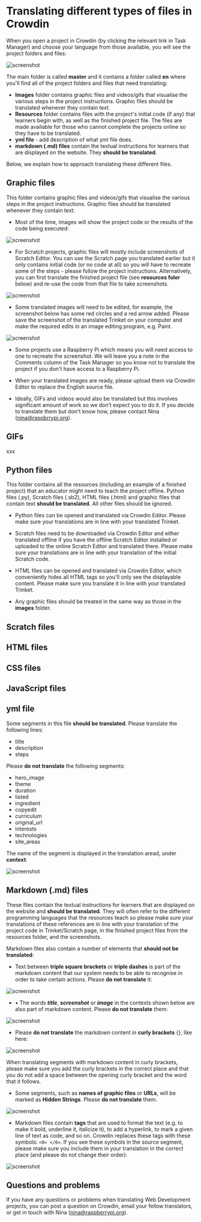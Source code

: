 # Translating different types of files in Crowdin

When you open a project in Crowdin (by clicking the relevant link in Task Manager) and choose your language from those available, you will see the project folders and files:

![screenshot](images/Crowdin_files.png)

The main folder is called **master** and it contains a folder called **en** where you'll find all of the project folders and files that need translating:

- **Images** folder contains graphic files and videos/gifs that visualise the various steps in the project instructions. Graphic files should be translated whenever they contain text. 
- **Resources** folder contains files with the project's initial code (if any) that learners begin with, as well as the finished project file. The files are made available for those who cannot complete the projects online so they have to be translated. 
- **yml file** - add description of what yml file does.
- **markdown (.md) files** contain the textual instructions for learners that are displayed on the website. They **should be translated**.

Below, we explain how to approach translating these different files.

## Graphic files

This folder contains graphic files and videos/gifs that visualise the various steps in the project instructions. Graphic files should be translated whenever they contain text. 

- Most of the time, images will show the project code or the results of the code being executed:

![screenshot](images/Crowdin_image_html.png)

- For Scratch projects, graphic files will mostly include screenshots of Scratch Editor. You can use the Scratch page you translated earlier but it only contains initial code (or no code at all) so you will have to recreate some of the steps - please follow the project instructions. Alternatively, you can first translate the finished project file (see **resources foler** below) and re-use the code from that file to take screenshots. 

![screenshot](images/Crowdin_image_scratch.png)

- Some translated images will need to be edited, for example, the screenshot below has some red circles and a red arrow added. Please save the screenshot of the translated Trinket on your computer and make the required edits in an image editing program, e.g. Paint.

![screenshot](images/Crowdin_image_edited.png)

- Some projects use a Raspberry Pi which means you will need access to one to recreate the screenshot. We will leave you a note in the Comments column of the Task Manager so you know not to translate the project if you don't have access to a Raspberry Pi. 

- When your translated images are ready, please upload them via Crowdin Editor to replace the English source file.

- Ideally, GIFs and videos would also be translated but this involves significant amount of work so we don’t expect you to do it. If you decide to translate them but don't know how, please contact Nina (nina@raspbrrypi.org). 

## GIFs

xxx

## Python files

This folder contains all the resources (including an example of a finished project) that an educator might need to teach the project offline. Python files (.py), Scratch files (.sb2), HTML files (.html) and graphic files that contain text **should be translated**. All other files should be ignored.

- Python files can be opened and translated via Crowdin Editor. Please make sure your translations are in line with your translated Trinket.

- Scratch files need to be downloaded via Crowdin Editor and either translated offline if you have the offline Scratch Editor installed or uploaded to the online Scratch Editor and translated there. Please make sure your translations are in line with your translation of the initial Scratch code.

- HTML files can be opened and translated via Crowdin Editor, which conveniently hides all HTML tags so you'll only see the displayable content. Please make sure you translate it in line with your translated Trinket. 

- Any graphic files should be treated in the same way as those in the **images** folder.

## Scratch files

## HTML files

## CSS files

## JavaScript files

## yml file

Some segments in this file **should be translated**. Please translate the following lines:

- title
- description
- steps

Please **do not translate** the following segments:

- hero_image
- theme
- duration
- listed
- ingredient
- copyedit
- curriculum
- original_url
- interests
- technologies
- site_areas

The name of the segment is displayed in the translation aread, under **context**:

![screenshot](images/Crowdin_files_yml.png)

## Markdown (.md) files

These files contain the textual instructions for learners that are displayed on the website and **should be translated**. They will often refer to the different programming languages that the resources teach so please make sure your translations of these references are in line with your translation of the project code in Trinket/Scratch page, in the finished project files from the resources folder, and the screenshots.

Markdown files also contain a number of elements that **should not be translated**:

- Text between **triple square brackets** or **triple dashes** is part of the markdown content that our system needs to be able to recognise in order to take certain actions. Please **do not translate** it:

![screenshot](images/Crowdin_files_md1.png)

- •	The words **_title_**, **_screenshot_** or **_image_** in the contexts shown below are also part of markdown content. Please **do not translate** them:

![screenshot](images/Crowdin_files_md2.png)

- Please **do not translate** the markdown content in **curly brackets** {}, like here: 

![screenshot](images/Crowdin_files_md3.png)

When translating segments with markdown content in curly brackets, please make sure you add the curly brackets in the correct place and that you do not add a space between the opening curly bracket and the word that it follows.

- Some segments, such as **names of graphic files** or **URLs**, will be marked as **Hidden Strings**. Please **do not translate** them. 

![screenshot](images/Crowdin_files_md4.png)

- Markdown files contain **tags** that are used to format the text (e.g. to make it bold, underline it, italicize it), to add a hyperlink, to mark a given line of text as code, and so on. Crowdin replaces these tags with these symbols: `<0> </0>`. If you see these symbols in the source segment, please make sure you include them in your translation in the correct place (and please do not change their order): 

![screenshot](images/Crowdin_files_md5.png)

## Questions and problems

If you have any questions or problems when translating Web Development projects, you can post a question on Crowdin, email your fellow translators, or get in touch with Nina (nina@raspberrypi.org).

